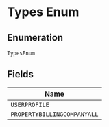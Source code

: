 
# Types Enum

## Enumeration

`TypesEnum`

## Fields

| Name |
|  --- |
| `USERPROFILE` |
| `PROPERTYBILLINGCOMPANYALL` |

